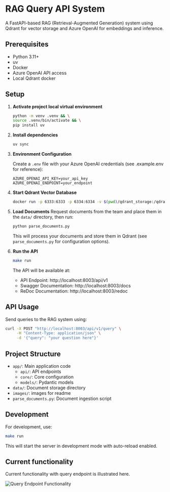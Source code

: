 # RAG Query API System

A FastAPI-based RAG (Retrieval-Augmented Generation) system using Qdrant for vector storage and Azure OpenAI for embeddings and inference.

## Prerequisites

- Python 3.11+
- uv
- Docker
- Azure OpenAI API access
- Local Qdrant docker

## Setup

1. **Activate project local virtual environment**
   ```bash
   python -m venv .venv && \
   source .venv/bin/activate && \
   pip install uv
   ```

2. **Install dependencies**
   ```bash
   uv sync
   ```

3. **Environment Configuration**

   Create a `.env` file with your Azure OpenAI credentials (see .example.env for reference):
   ```env
   AZURE_OPENAI_API_KEY=your_api_key
   AZURE_OPENAI_ENDPOINT=your_endpoint
   ```

4. **Start Qdrant Vector Database**
   ```bash
   docker run -p 6333:6333 -p 6334:6334 -v $(pwd)/qdrant_storage:/qdrant/storage:z qdrant/qdrant
   ```

5. **Load Documents**
    Request documents from the team and place them in the `data/` directory, then run:
   ```bash
   python parse_documents.py
   ```

   This will process your documents and store them in Qdrant (see `parse_documents.py` for configuration options).

6. **Run the API**
   ```bash
   make run
   ```

   The API will be available at:
   - API Endpoint: http://localhost:8003/api/v1
   - Swagger Documentation: http://localhost:8003/docs
   - ReDoc Documentation: http://localhost:8003/redoc

## API Usage

Send queries to the RAG system using:
```bash
curl -X POST "http://localhost:8003/api/v1/query" \
     -H "Content-Type: application/json" \
     -d '{"query": "your question here"}'
```

## Project Structure

- `app/`: Main application code
  - `api/`: API endpoints
  - `core/`: Core configuration
  - `models/`: Pydantic models
- `data/`: Document storage directory
- `images/`: images for readme
- `parse_documents.py`: Document ingestion script

## Development

For development, use:
```bash
make run
```

This will start the server in development mode with auto-reload enabled.

## Current functionality

Current functionality with query endpoint is illustrated here.

![Query Endpoint Functionality](images/query_endpoint_functionality.png)
